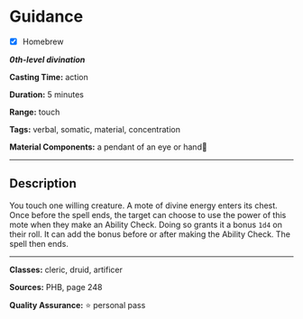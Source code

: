 # Guidance

- [x] Homebrew

***0th-level divination***

**Casting Time:** action

**Duration:** 5 minutes

**Range:** touch

**Tags:** verbal, somatic, material, concentration

**Material Components:** a pendant of an eye or hand

---

## Description
You touch one willing creature.
A mote of divine energy enters its chest.
Once before the spell ends, the target can choose to use the power of this mote when they make an Ability Check.
Doing so grants it a bonus `1d4` on their roll.
It can add the bonus before or after making the Ability Check.
The spell then ends.

---

**Classes:** cleric, druid, artificer

**Sources:** PHB, page 248

**Quality Assurance:** :star: personal pass
